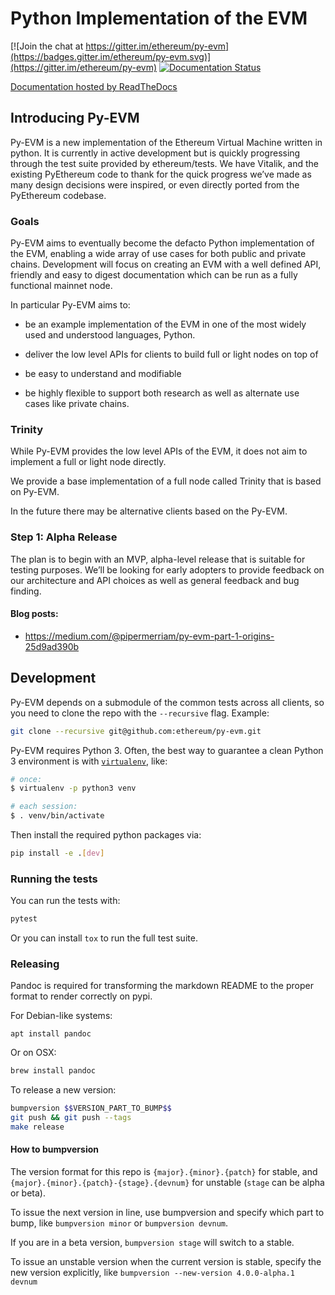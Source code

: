 # Python Implementation of the EVM
[![Join the chat at https://gitter.im/ethereum/py-evm](https://badges.gitter.im/ethereum/py-evm.svg)](https://gitter.im/ethereum/py-evm)
[![Documentation Status](https://readthedocs.org/projects/py-evm/badge/?version=latest)](http://py-evm.readthedocs.io/en/latest/?badge=latest)

[Documentation hosted by ReadTheDocs](http://py-evm.readthedocs.io/en/latest/)


## Introducing Py-EVM

Py-EVM is a new implementation of the Ethereum Virtual Machine written in
python. It is currently in active development but is quickly progressing
through the test suite provided by ethereum/tests. We have Vitalik, and the
existing PyEthereum code to thank for the quick progress we’ve made as many
design decisions were inspired, or even directly ported from the PyEthereum
codebase.

### Goals

Py-EVM aims to eventually become the defacto Python implementation of the EVM,
enabling a wide array of use cases for both public and private chains. Development will focus on creating an EVM with a well defined API, friendly and
easy to digest documentation which can be run as a fully functional mainnet
node.

In particular Py-EVM aims to:

- be an example implementation of the EVM in one of the most widely used and understood languages, Python.

- deliver the low level APIs for clients to build full or light nodes on top of

- be easy to understand and modifiable

- be highly flexible to support both research as well as alternate use cases like private chains.

### Trinity

While Py-EVM provides the low level APIs of the EVM, it does not aim to implement a full or light node directly.

We provide a base implementation of a full node called Trinity that is based on Py-EVM.

In the future there may be alternative clients based on the Py-EVM.

### Step 1: Alpha Release

The plan is to begin with an MVP, alpha-level release that is suitable for
testing purposes. We’ll be looking for early adopters to provide feedback on
our architecture and API choices as well as general feedback and bug finding.

#### Blog posts:

- https://medium.com/@pipermerriam/py-evm-part-1-origins-25d9ad390b


## Development
Py-EVM depends on a submodule of the common tests across all clients,
so you need to clone the repo with the `--recursive` flag. Example:

```sh
git clone --recursive git@github.com:ethereum/py-evm.git
```

Py-EVM requires Python 3. Often, the best way to guarantee a clean Python 3 environment is with [`virtualenv`](https://virtualenv.pypa.io/en/stable/), like:

```sh
# once:
$ virtualenv -p python3 venv

# each session:
$ . venv/bin/activate
```

Then install the required python packages via:

```sh
pip install -e .[dev]
```


### Running the tests

You can run the tests with:

```sh
pytest
```

Or you can install `tox` to run the full test suite.


### Releasing

Pandoc is required for transforming the markdown README to the proper format to
render correctly on pypi.

For Debian-like systems:

```
apt install pandoc
```

Or on OSX:

```sh
brew install pandoc
```

To release a new version:

```sh
bumpversion $$VERSION_PART_TO_BUMP$$
git push && git push --tags
make release
```


#### How to bumpversion

The version format for this repo is `{major}.{minor}.{patch}` for stable, and
`{major}.{minor}.{patch}-{stage}.{devnum}` for unstable (`stage` can be alpha or beta).

To issue the next version in line, use bumpversion and specify which part to bump,
like `bumpversion minor` or `bumpversion devnum`.

If you are in a beta version, `bumpversion stage` will switch to a stable.

To issue an unstable version when the current version is stable, specify the
new version explicitly, like `bumpversion --new-version 4.0.0-alpha.1 devnum`
